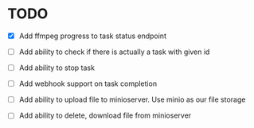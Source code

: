 # TODO
- [x] Add ffmpeg progress to task status endpoint
- [ ] Add ability to check if there is actually a task with given id
- [ ] Add ability to stop task
- [ ] Add webhook support on task completion

- [ ] Add ability to upload file to minioserver. Use minio as our file storage
- [ ] Add ability to delete, download file from minioserver